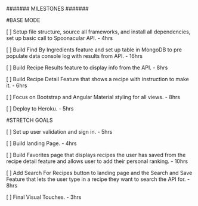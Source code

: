 ####### MILESTONES #######

#BASE MODE

[ ] Setup file structure, source all frameworks, and install all dependencies, set up basic call to Spoonacular API. - 4hrs

[ ] Build Find By Ingredients feature and set up table in MongoDB to pre populate data console log with results from API. - 16hrs

[ ] Build Recipe Results feature to display info from the API. - 8hrs

[ ] Build Recipe Detail Feature that shows a recipe with instruction to make it. - 6hrs

[ ] Focus on Bootstrap and Angular Material styling for all views. - 8hrs

[ ] Deploy to Heroku. - 5hrs


#STRETCH GOALS

[ ] Set up user validation and sign in. - 5hrs

[ ] Build landing Page. - 4hrs

[ ] Build Favorites page that displays recipes the user has saved from the recipe detail feature and allows user to add their personal ranking. - 10hrs

[ ] Add Search For Recipes button to landing page and the Search and Save Feature that lets the user type in a recipe they want to search the API for. - 8hrs

[ ] Final Visual Touches. - 3hrs
